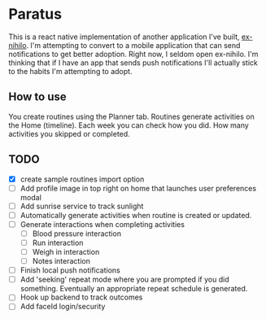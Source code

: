 # Paratus

This is a react native implementation of another application I've built, [ex-nihilo](https://github.com/fillip1984/ex-nihilo). I'm attempting to convert to a mobile application that can send notifications to get better adoption. Right now, I seldom open ex-nihilo. I'm thinking that if I have an app that sends push notifications I'll actually stick to the habits I'm attempting to adopt.

## How to use

You create routines using the Planner tab. Routines generate activities on the Home (timeline). Each week you can check how you did. How many activities you skipped or completed.

## TODO

- [X] create sample routines import option
- [ ] Add profile image in top right on home that launches user preferences modal
- [ ] Add sunrise service to track sunlight
- [ ] Automatically generate activities when routine is created or updated.
- [ ] Generate interactions when completing activities
  - [ ] Blood pressure interaction
  - [ ] Run interaction
  - [ ] Weigh in interaction
  - [ ] Notes interaction
- [ ] Finish local push notifications
- [ ] Add 'seeking' repeat mode where you are prompted if you did something. Eventually an appropriate repeat schedule is generated.
- [ ] Hook up backend to track outcomes
- [ ] Add faceId login/security
